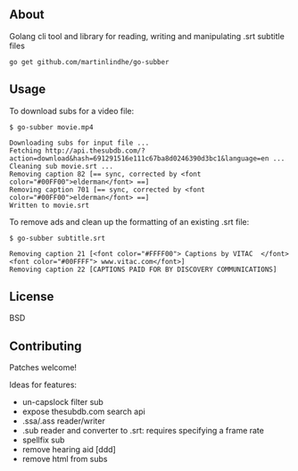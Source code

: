 ## About

Golang cli tool and library for reading, writing and manipulating .srt subtitle files


```
go get github.com/martinlindhe/go-subber
```

## Usage

To download subs for a video file:

```
$ go-subber movie.mp4

Downloading subs for input file ...
Fetching http://api.thesubdb.com/?action=download&hash=691291516e111c67ba8d0246390d3bc1&language=en ...
Cleaning sub movie.srt ...
Removing caption 82 [== sync, corrected by <font color="#00FF00">elderman</font> ==]
Removing caption 701 [== sync, corrected by <font color="#00FF00">elderman</font> ==]
Written to movie.srt
```


To remove ads and clean up the formatting of an existing .srt file:

```
$ go-subber subtitle.srt

Removing caption 21 [<font color="#FFFF00"> Captions by VITAC  </font><font color="#00FFFF"> www.vitac.com</font>]
Removing caption 22 [CAPTIONS PAID FOR BY DISCOVERY COMMUNICATIONS]
```


## License

BSD


## Contributing

Patches welcome!

Ideas for features:
- un-capslock filter sub
- expose thesubdb.com search api
- .ssa/.ass reader/writer
- .sub reader and converter to .srt: requires specifying a frame rate
- spellfix sub
- remove hearing aid [ddd]
- remove html from subs
